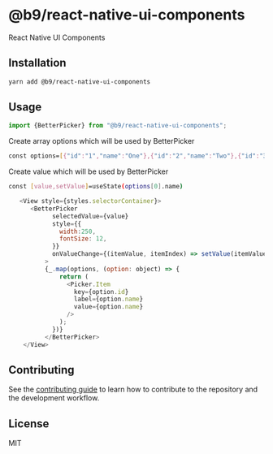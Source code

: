 # @b9/react-native-ui-components

React Native UI Components

## Installation

```sh
yarn add @b9/react-native-ui-components
```

## Usage

```js
import {BetterPicker} from "@b9/react-native-ui-components";
```

Create array options which will be used by BetterPicker

```sh
const options=[{"id":"1","name":"One"},{"id":"2","name":"Two"},{"id":"3","name":"Three"}]
```


Create value which will be used by BetterPicker

```sh
const [value,setValue]=useState(options[0].name)
```

```js
   <View style={styles.selectorContainer}>
      <BetterPicker
            selectedValue={value}
            style={{
              width:250,
              fontSize: 12,
            }}
            onValueChange={(itemValue, itemIndex) => setValue(itemValue)}
          >
          {_.map(options, (option: object) => {
              return (
                <Picker.Item
                  key={option.id}
                  label={option.name}
                  value={option.name}
                />
              );
            })}
          </BetterPicker>
    </View>
```

## Contributing

See the [contributing guide](CONTRIBUTING.md) to learn how to contribute to the repository and the development workflow.

## License

MIT
